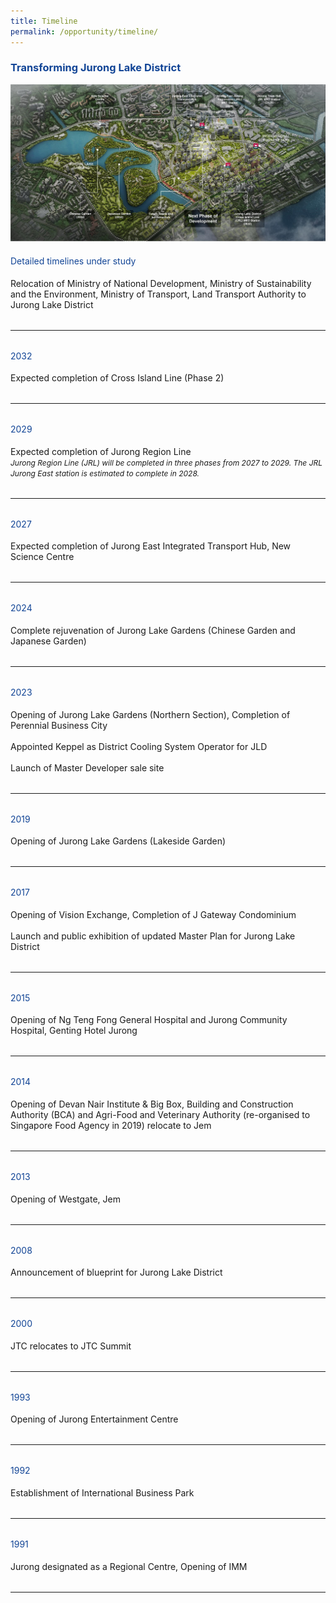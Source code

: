 ```yaml
---
title: Timeline
permalink: /opportunity/timeline/
---
```

<h3 style="color:#124596; font-weight:bold;">Transforming Jurong Lake District</h3>

![](/images/202306%20JLD%20Website%20Update/8_transforming%20jld_render_with%20labels.jpg)

<h4 style="color:#124596; font-weight:normal;">Detailed timelines under study</h4>
Relocation of Ministry of National Development, Ministry of Sustainability and the Environment, Ministry of Transport, Land Transport Authority to Jurong Lake District

<hr style="margin:2rem 0;">

<h4 style="color:#124596; font-weight:normal;">2032</h4>
Expected completion of Cross Island Line (Phase 2)

<hr style="margin:2rem 0;">

<h4 style="color:#124596; font-weight:normal;margin-top: 10px;">2029</h4>
Expected completion of Jurong Region Line
 <br> <span style="font-size:12px; font-style:italic;">Jurong Region Line (JRL) will be completed in three phases from 2027 to 2029. The JRL Jurong East station is estimated to complete in 2028.</span>
<hr style="margin:2rem 0;">

<h4 style="color:#124596; font-weight:normal;margin-top: 10px;">2027</h4>
Expected completion of Jurong East Integrated Transport Hub, New Science Centre

<hr style="margin:2rem 0;">

<h4 style="color:#124596; font-weight:normal;margin-top: 10px;">2024</h4>
Complete rejuvenation of Jurong Lake Gardens (Chinese Garden and Japanese Garden) 

<hr style="margin:2rem 0;">

<h4 style="color:#124596; font-weight:normal;margin-top: 10px;">2023</h4>
Opening of Jurong Lake Gardens (Northern Section), Completion of Perennial Business City<br><br> Appointed Keppel as District Cooling System Operator for JLD<br><br> 
Launch of Master Developer sale site

<hr style="margin:2rem 0;">

<h4 style="color:#124596; font-weight:normal;margin-top: 10px;">2019</h4>
Opening of Jurong Lake Gardens (Lakeside Garden)

<hr style="margin:2rem 0;">

<h4 style="color:#124596; font-weight:normal;margin-top: 10px;">2017</h4>
Opening of Vision Exchange, Completion of J Gateway Condominium <br> <br>Launch and public exhibition of updated Master Plan for Jurong Lake District

<hr style="margin:2rem 0;">

<h4 style="color:#124596; font-weight:normal;margin-top: 10px;">2015</h4>
Opening of Ng Teng Fong General Hospital and Jurong Community Hospital, Genting Hotel Jurong

<hr style="margin:2rem 0;">

<h4 style="color:#124596; font-weight:normal;margin-top: 10px;">2014</h4>
Opening of Devan Nair Institute &amp; Big Box, Building and Construction Authority (BCA) and Agri-Food and Veterinary Authority (re-organised to Singapore Food Agency in 2019) relocate to Jem

<hr style="margin:2rem 0;">

<h4 style="color:#124596; font-weight:normal;margin-top: 10px;">2013</h4>
Opening of Westgate, Jem 

<hr style="margin:2rem 0;">

<h4 style="color:#124596; font-weight:normal;margin-top: 10px;">2008</h4>
Announcement of blueprint for Jurong Lake District

<hr style="margin:2rem 0;">

<h4 style="color:#124596; font-weight:normal;margin-top: 10px;">2000</h4>
JTC relocates to JTC Summit

<hr style="margin:2rem 0;">

<h4 style="color:#124596; font-weight:normal;margin-top: 10px;">1993</h4>
Opening of Jurong Entertainment Centre

<hr style="margin:2rem 0;">

<h4 style="color:#124596; font-weight:normal;margin-top: 10px;">1992</h4>
Establishment of International Business Park

<hr style="margin:2rem 0;">

<h4 style="color:#124596; font-weight:normal;margin-top: 10px;">1991</h4>
Jurong designated as a Regional Centre, Opening of IMM

<hr style="margin:2rem 0;">

<!-- add each new timeline segment 
<h4 style="color:#124596; font-weight:normal;margin-top: 10px;">YEAR</h4>
TIMELINE EVENT

<hr style="margin:2rem 0;">
-->